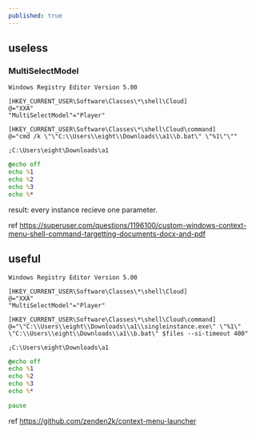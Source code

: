 ```yaml
---
published: true
---
```

## useless

### MultiSelectModel

```reg
Windows Registry Editor Version 5.00

[HKEY_CURRENT_USER\Software\Classes\*\shell\Cloud]
@="XXA"
"MultiSelectModel"="Player"

[HKEY_CURRENT_USER\Software\Classes\*\shell\Cloud\command]
@="cmd /k \"\"C:\\Users\\eight\\Downloads\\a1\\b.bat\" \"%1\"\""

;C:\Users\eight\Downloads\a1
```

```bat
@echo off
echo %1 
echo %2 
echo %3
echo %*
```

result:
every instance recieve one parameter.

ref
https://superuser.com/questions/1196100/custom-windows-context-menu-shell-command-targetting-documents-docx-and-pdf

## useful

```reg
Windows Registry Editor Version 5.00

[HKEY_CURRENT_USER\Software\Classes\*\shell\Cloud]
@="XXA"
"MultiSelectModel"="Player"

[HKEY_CURRENT_USER\Software\Classes\*\shell\Cloud\command]
@="\"C:\\Users\\eight\\Downloads\\a1\\singleinstance.exe\" \"%1\" \"C:\\Users\\eight\\Downloads\\a1\\b.bat\" $files --si-timeout 400"

;C:\Users\eight\Downloads\a1
```

```bat
@echo off
echo %1 
echo %2 
echo %3
echo %*

pause
```

ref
https://github.com/zenden2k/context-menu-launcher